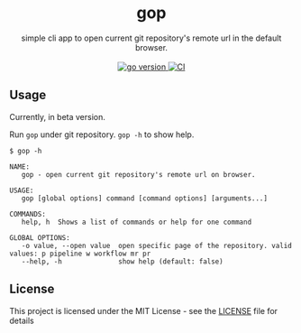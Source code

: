 <h1 align="center">gop</h1>

<div align="center">
  simple cli app to open current git repository's remote url in the default browser.
</div>

<br>

<div align="center">
  <!-- go version -->
  <a href="https://github.com/akadir/gop" title="go version">
    <img src="https://img.shields.io/badge/go-1.17-black.svg" alt="go version"/>
  </a>

  <!-- CI -->
  <a href="https://github.com/akadir/gop/actions" title="build status">
    <img src="https://github.com/akadir/gop/actions/workflows/build.yml/badge.svg" alt="CI"/>
  </a>
</div>

## Usage

Currently, in beta version. 

Run `gop` under git repository. `gop -h` to show help.
```shell
$ gop -h

NAME:
   gop - open current git repository's remote url on browser.

USAGE:
   gop [global options] command [command options] [arguments...]

COMMANDS:
   help, h  Shows a list of commands or help for one command

GLOBAL OPTIONS:
   -o value, --open value  open specific page of the repository. valid values: p pipeline w workflow mr pr
   --help, -h              show help (default: false)
```

## License

This project is licensed under the MIT License - see the [LICENSE](LICENSE) file for details